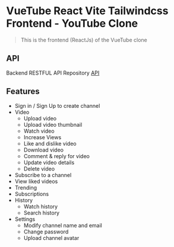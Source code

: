 # VueTube React Vite Tailwindcss Frontend - YouTube Clone

> This is the frontend (ReactJs) of the VueTube clone

## API

Backend RESTFUL API Repository [API](https://github.com/madiou84/youtube-clone-nodejs-api)

## Features

- Sign in / Sign Up to create channel
- Video
  - Upload video
  - Upload video thumbnail
  - Watch video
  - Increase Views
  - Like and dislike video
  - Download video
  - Comment & reply for video
  - Update video details
  - Delete video
- Subscribe to a channel
- View liked videos
- Trending
- Subscriptions
- History
  - Watch history
  - Search history
- Settings
  - Modify channel name and email
  - Change password
  - Upload channel avatar